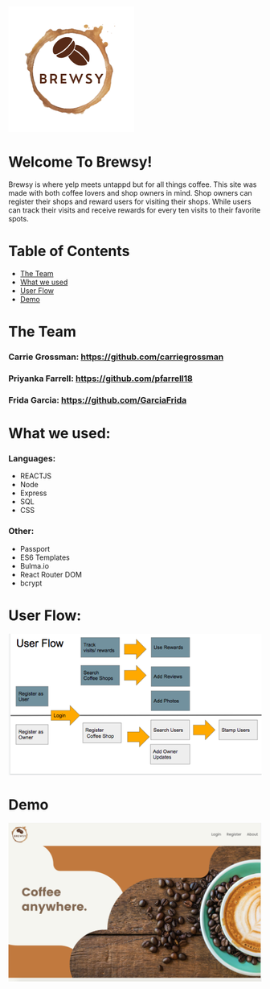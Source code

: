 ![alt text](https://github.com/carriegrossman/capstone-frontend/blob/master/src/images/brewsy1.png?raw=true "Brewsy")
# Welcome To Brewsy!


Brewsy is where yelp meets untappd but for all things coffee. This site was made with both coffee lovers and shop owners in mind. Shop owners can register their shops and reward users for visiting their shops. While users can track their visits and receive rewards for every ten visits to their favorite spots.

# Table of Contents
* [The Team](#the-team)
* [What we used](#what-we-used)
* [User Flow ](#user-flow)
* [Demo](#demo)


# <a name="the-team"></a>The Team
### Carrie Grossman: https://github.com/carriegrossman
### Priyanka Farrell: https://github.com/pfarrell18
### Frida Garcia: https://github.com/GarciaFrida

# <a name="what-we-used"></a>What we used:
### Languages:
* REACTJS
* Node
* Express
* SQL
* CSS

### Other:
* Passport
* ES6 Templates
* Bulma.io
* React Router DOM
* bcrypt

# <a name="user-flow"></a>User Flow:
![alt text](https://github.com/carriegrossman/capstone-frontend/blob/master/src/images/userflow.png?raw=true "HomePage")

# <a name="demo"></a>Demo
![alt text](https://github.com/carriegrossman/capstone-frontend/blob/master/src/images/Screen%20Shot%202020-09-19%20at%204.28.51%20PM.png?raw=true "HomePage")
